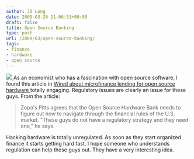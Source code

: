 ```yaml
---
author: JD Long
date: 2009-03-26 21:06:51+00:00
draft: false
title: Open Source Banking
type: post
url: /2009/03/open-source-banking/
tags:
- finance
- hardware
- open source
---
```


[![](http://blog.wired.com/photos/uncategorized/2009/03/17/illuminato_gold_trim_front_edge_pro.jpg)
](http://blog.wired.com/gadgets/2009/03/open-source-har.html)As an economist who has a fascination with open source software, I found this article in [Wired about microfinance lending for open source hardware ](http://blog.wired.com/gadgets/2009/03/open-source-har.html)totally engaging. Regulatory issues are clearly an issue for these guys. From the article:


<blockquote>Zopa's Pitts agrees that the Open Source Hardware Bank needs to figure out how to navigate through the financial rules of the U.S. market. "These guys do not have a regulatory strategy and they need one," he says.</blockquote>


Hacking hardware is totally unregulated. As soon as they start organized finance it starts getting hard fast. I hope someone who understands regulation can help these guys out. They have a very interesting idea.
